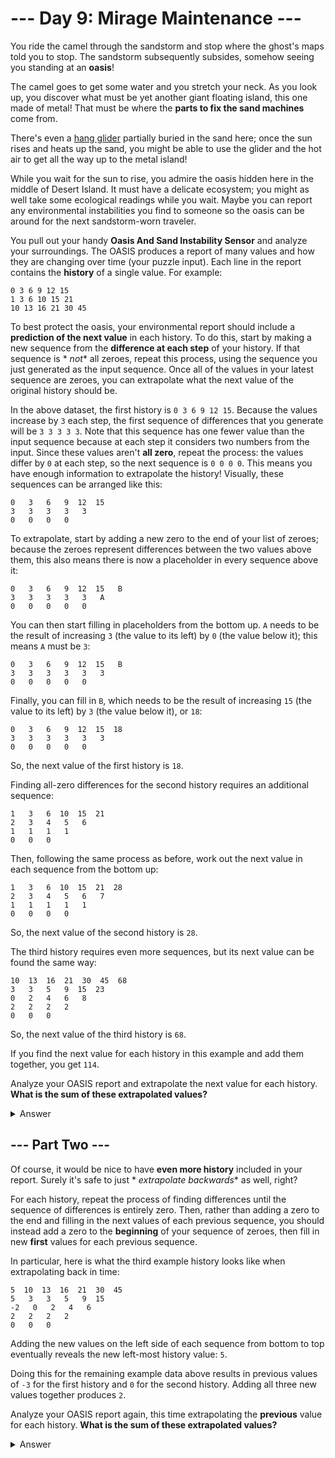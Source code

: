 # --- Day 9: Mirage Maintenance ---

You ride the camel through the sandstorm and stop where the ghost's maps told you to stop. The sandstorm subsequently
subsides, somehow seeing you standing at an **oasis**!

The camel goes to get some water and you stretch your neck. As you look up, you discover what must be yet another giant
floating island, this one made of metal! That must be where the **parts to fix the sand machines** come from.

There's even a [hang glider](https://en.wikipedia.org/wiki/Hang_gliding) partially buried in the sand here; once the sun
rises and heats up the sand, you might be able to use the glider and the hot air to get all the way up to the metal
island!

While you wait for the sun to rise, you admire the oasis hidden here in the middle of Desert Island. It must have a
delicate ecosystem; you might as well take some ecological readings while you wait. Maybe you can report any
environmental instabilities you find to someone so the oasis can be around for the next sandstorm-worn traveler.

You pull out your handy **Oasis And Sand Instability Sensor** and analyze your surroundings. The OASIS produces a report
of many values and how they are changing over time (your puzzle input). Each line in the report contains the **history**
of a single value. For example:

```
0 3 6 9 12 15
1 3 6 10 15 21
10 13 16 21 30 45
```

To best protect the oasis, your environmental report should include a **prediction of the next value** in each history.
To do this, start by making a new sequence from the **difference at each step** of your history. If that sequence is *
*not** all zeroes, repeat this process, using the sequence you just generated as the input sequence. Once all of the
values in your latest sequence are zeroes, you can extrapolate what the next value of the original history should be.

In the above dataset, the first history is `0 3 6 9 12 15`. Because the values increase by `3` each step, the first
sequence of differences that you generate will be `3 3 3 3 3`. Note that this sequence has one fewer value than the
input sequence because at each step it considers two numbers from the input. Since these values aren't **all zero**,
repeat the process: the values differ by `0` at each step, so the next sequence is `0 0 0 0`. This means you have enough
information to extrapolate the history! Visually, these sequences can be arranged like this:

```
0   3   6   9  12  15
3   3   3   3   3
0   0   0   0
```

To extrapolate, start by adding a new zero to the end of your list of zeroes; because the zeroes represent differences
between the two values above them, this also means there is now a placeholder in every sequence above it:

```
0   3   6   9  12  15   B
3   3   3   3   3   A
0   0   0   0   0
```

You can then start filling in placeholders from the bottom up. `A` needs to be the result of increasing `3` (the value
to its left) by `0` (the value below it); this means `A` must be `3`:

```
0   3   6   9  12  15   B
3   3   3   3   3   3
0   0   0   0   0
```

Finally, you can fill in `B`, which needs to be the result of increasing `15` (the value to its left) by `3` (the value
below it), or `18`:

```
0   3   6   9  12  15  18
3   3   3   3   3   3
0   0   0   0   0
```

So, the next value of the first history is `18`.

Finding all-zero differences for the second history requires an additional sequence:

```
1   3   6  10  15  21
2   3   4   5   6
1   1   1   1
0   0   0
```

Then, following the same process as before, work out the next value in each sequence from the bottom up:

```
1   3   6  10  15  21  28
2   3   4   5   6   7
1   1   1   1   1
0   0   0   0
```

So, the next value of the second history is `28`.

The third history requires even more sequences, but its next value can be found the same way:

```
10  13  16  21  30  45  68
3   3   5   9  15  23
0   2   4   6   8
2   2   2   2
0   0   0
```

So, the next value of the third history is `68`.

If you find the next value for each history in this example and add them together, you get `114`.

Analyze your OASIS report and extrapolate the next value for each history. **What is the sum of these extrapolated
values?**

<details><summary>Answer</summary>

Your puzzle answer was `1861775706`.

</details>

## --- Part Two ---

Of course, it would be nice to have **even more history** included in your report. Surely it's safe to just *
*extrapolate backwards** as well, right?

For each history, repeat the process of finding differences until the sequence of differences is entirely zero. Then,
rather than adding a zero to the end and filling in the next values of each previous sequence, you should instead add a
zero to the **beginning** of your sequence of zeroes, then fill in new **first** values for each previous sequence.

In particular, here is what the third example history looks like when extrapolating back in time:

```
5  10  13  16  21  30  45
5   3   3   5   9  15
-2   0   2   4   6
2   2   2   2
0   0   0
```

Adding the new values on the left side of each sequence from bottom to top eventually reveals the new left-most history
value: `5`.

Doing this for the remaining example data above results in previous values of `-3` for the first history and `0` for the
second history. Adding all three new values together produces `2`.

Analyze your OASIS report again, this time extrapolating the **previous** value for each history. **What is the sum of
these extrapolated values?**

<details><summary>Answer</summary>

Your puzzle answer was `1082`.

</details>
